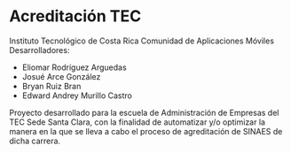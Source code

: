 # Acreditación TEC
 Instituto Tecnológico de Costa Rica
 Comunidad de Aplicaciones Móviles
 Desarrolladores:
- Eliomar Rodríguez Arguedas
- Josué Arce González
- Bryan Ruiz Bran
- Edward Andrey Murillo Castro

Proyecto desarrollado para la escuela de Administración de Empresas del TEC Sede Santa Clara, con la finalidad de automatizar y/o optimizar 
la manera en la que se lleva a cabo el proceso de agreditación de SINAES de dicha carrera.
